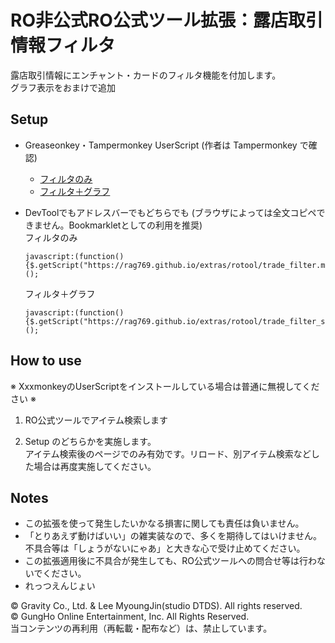 # RO非公式RO公式ツール拡張：露店取引情報フィルタ

露店取引情報にエンチャント・カードのフィルタ機能を付加します。  
グラフ表示をおまけで追加


## Setup
* Greaseonkey・Tampermonkey UserScript (作者は Tampermonkey で確認)  
    * [フィルタのみ](https://rag769.github.io/extras/rotool/trade_filter.user.js)
    * [フィルタ＋グラフ](https://rag769.github.io/extras/rotool/trade_filter_scatter.user.js)

* DevToolでもアドレスバーでもどちらでも (ブラウザによっては全文コピペできません。Bookmarkletとしての利用を推奨)  
    フィルタのみ
    ```
    javascript:(function(){$.getScript("https://rag769.github.io/extras/rotool/trade_filter.min.js");})();
    ```
    フィルタ＋グラフ
    ```
    javascript:(function(){$.getScript("https://rag769.github.io/extras/rotool/trade_filter_scatter.min.js");})();
    ```

## How to use
※ XxxmonkeyのUserScriptをインストールしている場合は普通に無視してください ※

1. RO公式ツールでアイテム検索します

1. Setup のどちらかを実施します。  
    アイテム検索後のページでのみ有効です。リロード、別アイテム検索などした場合は再度実施してください。

## Notes

* この拡張を使って発生したいかなる損害に関しても責任は負いません。
* 「とりあえず動けばいい」の雑実装なので、多くを期待してはいけません。  
    不具合等は「しょうがないにゃあ」と大きな心で受け止めてください。
* この拡張適用後に不具合が発生しても、RO公式ツールへの問合せ等は行わないでください。
* れっつえんじょい

© Gravity Co., Ltd. & Lee MyoungJin(studio DTDS). All rights reserved.  
© GungHo Online Entertainment, Inc. All Rights Reserved.  
当コンテンツの再利用（再転載・配布など）は、禁止しています。
